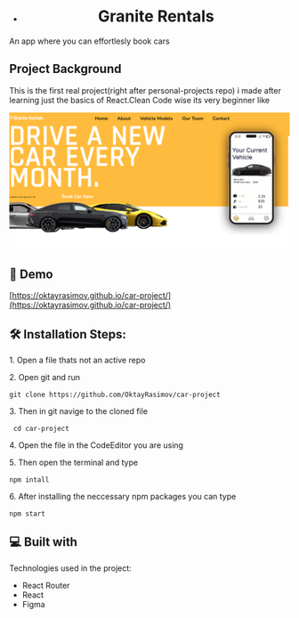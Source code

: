 *   <h1 align="center" id="title">Granite Rentals</h1>

<p id="description">An app where you can effortlesly book cars</p>

<h2 align="elft" id="title">Project Background</h1>
<p id="description">This is the first real project(right after personal-projects repo) i made after learning just the basics of React.Clean Code wise its very beginner like </p>

![mainpic](https://github.com/oktayrasimov/car-project/blob/master/src/images/github-test.png?raw=true)

<h2>🚀 Demo</h2>

[https://oktayrasimov.github.io/car-project/](https://oktayrasimov.github.io/car-project/)


<h2>🛠️ Installation Steps:</h2>

<p>1. Open a file thats not an active repo</p>

<p>2. Open git and run</p>

```
git clone https://github.com/OktayRasimov/car-project
```

<p>3. Then in git navige to the cloned file</p>

```
 cd car-project
```

<p>4. Open the file in the CodeEditor you are using</p>

<p>5. Then open the terminal and type</p>

```
npm intall
```

<p>6. After installing the neccessary npm packages you can type</p>

```
npm start
```

  
  
<h2>💻 Built with</h2>

Technologies used in the project:

*   React Router
*   React
*   Figma
